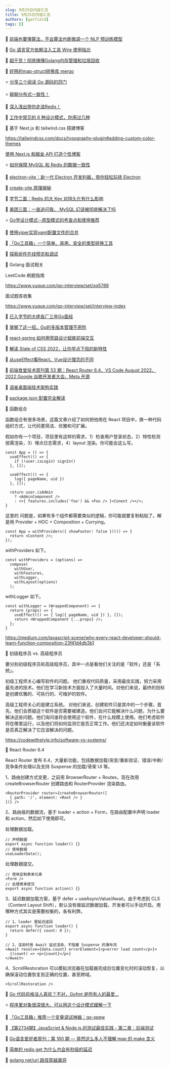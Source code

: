 ```yaml
---
slug: 9月25日内容汇总
title: 9月25日内容汇总
authors: [garfield]
tags: []
---
```


📒 [前端也要懂算法，不会算法也能微调一个 NLP 预训练模型](https://juejin.cn/post/7146575333721341966)

📒 [Go 语言官方依赖注入工具 Wire 使用指北](https://mp.weixin.qq.com/s/yHB9BzEGIki1fyjYojdpYQ)

📒 [超干货！彻底搞懂Golang内存管理和垃圾回收](https://mp.weixin.qq.com/s/niLk_n9Yp-iyl_RIie3Umw)

📒 [好用的map-struct转换库 mergo](https://mp.weixin.qq.com/s/MH9vjR9ZMWzqd5aoOAAnlg)

⭐️ [分享三个阅读 Go 源码的窍门](https://mp.weixin.qq.com/s/ZVLaykgYaOACbT2r-K0qBg)

⭐️ [聊聊分布式一致性！](https://mp.weixin.qq.com/s/kkSQu7zdr6x_CZRE5uW-lg)

📒 [深入浅出带你走进Redis！](https://mp.weixin.qq.com/s/ThVtw8TVuhxIyYxJy6sOWw)

📒 [工作中常见的 6 种设计模式，你用过几种](https://mp.weixin.qq.com/s/ocPx6Sw09ioDyz_IOWK69Q)

📒 基于 Next.js 和 tailwind.css 搭建博客

https://tailwindcss.com/docs/typography-plugin#adding-custom-color-themes

[使用 Next.js 和掘金 API 打造个性博客](https://juejin.cn/post/7145119069216178212)

⭐️ [如何保障 MySQL 和 Redis 的数据一致性](https://mp.weixin.qq.com/s/WzAVtmFmEMhY-MiNEgQ0fw)

📒 [electron-vite：新一代 Electron 开发利器，带你轻松玩转 Electron](https://mp.weixin.qq.com/s/C4WNRM3fY2ezpE1qzjNhvA)

📒 [create-vite 原理揭秘](https://mp.weixin.qq.com/s/eqIcLlh3a4TUwx3lk2qLYA)

📒 [字节二面：Redis 的大 Key 对持久化有什么影响](https://mp.weixin.qq.com/s/EMiEoq9HYTHi8TLEs7N8EQ)

📒 [美团三面：一直追问我， MySQL 幻读被彻底解决了吗](https://mp.weixin.qq.com/s/VWEKgnOWVnufz5pfvRjUWw)

⭐️ [Go学设计模式--原型模式的考查点和使用推荐](https://mp.weixin.qq.com/s/y1qHsQNR7EWeDU5g60Loqg)

📒 [使用viper实现yaml配置文件的合并](https://mp.weixin.qq.com/s/sqq8PNBvhPDmD8T5W4h65g)

📒 [「Go工具箱」一个简单、易用、安全的类型转换工具](https://mp.weixin.qq.com/s/p_Ne6m5TC4oQCZ5_tZDWKA)

📒 [探索组件在线预览和调试](https://mp.weixin.qq.com/s/ydbuD9y8Uo-MZgOlxRZB0Q)

📒 Golang 面试相关

LeetCode 刷题指南

https://www.yuque.com/go-interview/set/xq5788

面试题库收集

https://www.yuque.com/go-interview/set/interview-index

📒 [已入字节的大佬各厂三年Go面经](https://mp.weixin.qq.com/s/VKPSqS50Un29x30KIgB0tA)

📒 [掌握了这一招，Go的多版本管理不用愁](https://mp.weixin.qq.com/s/Vl__2DCW7NBRf21y-FdNZw)

📒 [react-spring 如何用旁路设计赋能前端交互](https://mp.weixin.qq.com/s/QOxT81kOwJL2MPy1M1rbYw)

📒 [解读 State of CSS 2022，让你早点下班的新特性](https://mp.weixin.qq.com/s/ACP5BQIsJnBfno3O5eaK1g)

📒 [从useEffect看React、Vue设计理念的不同](https://mp.weixin.qq.com/s/jHBbKUmF6Ka9nQwr5kqOAQ)

📒 [前端食堂技术周刊第 53 期：React Router 6.4、VS Code August 2022、2022 Google 谷歌开发者大会、Meta 开源](https://juejin.cn/post/7145061375994724389)

📒 [语雀桌面端技术架构实践](https://mp.weixin.qq.com/s/Up9rUP6BW2BVCrksi52GDw)

📒 [package.json 配置完全解读](https://mp.weixin.qq.com/s/vg1hZo8lwIyhkoLSJ80uqg)

📒 函数组合

函数组合有很多场景，这篇文章介绍了如何把他用在 React 项目中，换一种代码组织方式，让代码更简洁、优雅和可扩展。

假如你有一个项目，项目里有这样的需求，1）检查用户登录状态，2）特性检测按需渲染，3）埋点日志需求，4）layout 渲染。你可能会这么写。

```tsx
const App = () => {
  useEffect(() => {
    if (!user.isLogin) signIn() 
  }, []);

  useEffect(() => {
    log({ pageName, uid })
  }, []);

  return user.isAdmin
    ? <AdminComponent />
    : <>{ features.includes('foo') && <Foo /> }<Conent /></>;
}
```

这里的 问题是，如果有多个组件都需要类似的逻辑，你可能就要复制粘贴了。解是用 Provider + HOC + Composition + Currying。

```tsx
const App = withProviders({ showFooter: false })(() => {
  return <Content />;
});
```

withProviders 如下。

```tsx
const withProviders = (options) =>
  compose(
    withUser,
    withFeatures,
    withLogger,
    withLayout(options)
  );
```

withLogger 如下。

```tsx
const withLogger = (WrappedComponent) => {
  return (props) => {
    useEffect(() => { log({ pageName, uid }) }, []);
    return <WrappedComponent {...props} />;
  };
}
```

https://medium.com/javascript-scene/why-every-react-developer-should-learn-function-composition-23f41d4db3b1

📒 初级程序员 vs. 高级程序员

要分别初级程序员和高级程序员，其中一点是看他们关注的是「软件」还是「系统」。

初级工程师关心编写软件的问题。 他们重视代码质量，采用最佳实践，努力采用最先进的技术。他们在学习新技术方面投入了大量时间。对他们来说，最终的目标是创建优雅的、可执行的、可维护的软件。

高级工程师关心的是建立系统。 对他们来说，创建软件只是其中的一个步骤。首先，他们会质疑这个软件是否需要被建造。他们会问它能解决什么问题，为什么要解决这些问题。他们询问谁将会使用这个软件，在什么规模上使用。他们考虑软件将在哪里运行，以及他们将如何监测它是否正常工作。他们还决定如何衡量该软件是否真正解决了它应该解决的问题。

https://codewithstyle.info/software-vs-systems/

📒 React Router 6.4

React Router 发布 6.4，大量新功能，包括数据加载/突变/重新验证、错误/中断/竞争条件处理以及支持 Suspense 的加载/骨架 UI 等。

1、路由创建方式变更，之前用 BrowserRouter + Routes，现在改用 createBrowserRouter 创建路由和 RouterProvider 渲染路由。

```tsx
<RouterProvider router={createBrowserRouter([
  { path: '/', element: <Root /> }
])} />
```

2、路由级的数据流，基于 loader + action + Form，在路由配置中声明 loader 和 action，然后如下使用即可。

处理数据加载。

```tsx
// 声明数据
export async function loader() {}
// 使用数据
useLoaderData();
```

处理数据提交。

```tsx
// 使用定制表单元素
<Form />
// 处理表单提交
export async function action() {}
```

3、延迟数据加载方案，基于 defer + useAsyncValue/Await。由于考虑到 CLS（Content Layout Shift），默认没有做延迟数据加载，开发者可以手动开启。用哪种方式其实是需要权衡的，各有利弊。

```tsx
// 1、loader 里延迟返回
export async function loader() {
  return defer({ count: 0 });
}

// 2、渲染时用 Await 延迟渲染，不阻塞 Suspense 的瀑布流
<Await resolve={data.count} errorElement={<p>error load count</p>}>
  {(count) => <p>{count}</p>}
</Await>
```

4、ScrollRestoration 可以模拟浏览器在加载器完成后位置变化时的滚动恢复，以确保滚动位置恢复到正确的位置，甚至跨域。

```tsx
<ScrollRestoration />
```

📒 [Go 代码风格没人喜欢？不对，Gofmt 是所有人的最爱...](https://mp.weixin.qq.com/s/XqFh2K3KXVu-845MPmKrTg)

⭐️ [程序里对象很深很大，可以用这个设计模式缓解一下](https://mp.weixin.qq.com/s/MgOyG99mUvOTlsxQVQZGUw)

📒 [「Go工具箱」推荐一个变量调试神器：go-spew](https://mp.weixin.qq.com/s/kd-8GT5zDU1OrqncPyD1cw)

📒 [【第2734期】JavaScript & Node.js 的测试最佳实践 - 第二章：后端测试](https://mp.weixin.qq.com/s/2OYeWCCCkJWR4eIedU9s7Q)

📒 [Go语言爱好者周刊：第 160 期 — 竟然这么多人不理解 map 的 make 含义](https://mp.weixin.qq.com/s/wcuW0wsJ00La_3Q1dgDLqw)

📒 [简单的 redis get 为什么也会有秒级的延迟](https://mp.weixin.qq.com/s/3XEYWsK1TcvYvMYDzbMETA)

📒 [golang net/url 路径穿越漏洞](https://mp.weixin.qq.com/s/LZVYsjY5Wbg5m4JhOjtfoQ)
